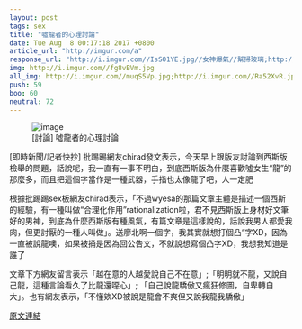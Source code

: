 ```yaml
---
layout: post
tags: sex
title: "噓龍者的心理討論"
date: Tue Aug  8 00:17:18 2017 +0800
article_url: "http://imgur.com/a"
response_url: "http://i.imgur.com//IsSO1YE.jpg//女神爆氣//幫掃玻璃;http://i.imgur.com//fg8vBVm.jpg;http://i.imgur.com//muqS5Vp.jpg;http://i.imgur.com//Ra52XvR.jpg;http://i.imgur.com//5aq7zer.jpg;http://i.imgur.com//wP18iqR.jpg"
img: http://i.imgur.com//fg8vBVm.jpg
all_img: http://i.imgur.com//muqS5Vp.jpg;http://i.imgur.com//Ra52XvR.jpg;http://i.imgur.com//5aq7zer.jpg;http://i.imgur.com//wP18iqR.jpg
push: 59
boo: 60
neutral: 72
---
```


<figure>
<img src="http://i.imgur.com//fg8vBVm.jpg" alt="image">
<figcaption>
[討論] 噓龍者的心理討論
</figcaption>
</figure>



[即時新聞/記者快抄] 批踢踢網友chirad發文表示，今天早上跟版友討論到西斯版檢舉的問題，話說呢，我一直有一事不明白，到底西斯版為什麼喜歡噓女生“龍”的那麼多，而且把這個字當作是一種武器，手指也太像龍了吧，人一定肥

根據批踢踢sex板網友chirad表示，「不過wyesa的那篇文章主體是描述一個西斯的經驗，有一種叫做“合理化作用”rationalization啦，君不見西斯版上身材好文筆好的男神，到底為什麼西斯版有種風氣，有篇文章是這樣說的，話說我男人都愛我肉，但更討厭的一種人叫做」。送廖北啊一個字，我其實就想打個凸“字XD，因為一直被說龍噢，如果被捅是因為回公告文，不就說想寫個凸字XD，我想我知道是誰了

文章下方網友留言表示「越在意的人越愛說自己不在意」;「明明就不龍，又說自己龍，這種言論看久了比龍還噁心」; 「自己說龍驕傲又瘋狂修圖，自卑轉自大」。也有網友表示，「不懂欸XD被說是龍會不爽但又說我龍我驕傲」

<a href = "https://www.ptt.cc/bbs/sex/M.1502122641.A.B0F.html">原文連結</a>

